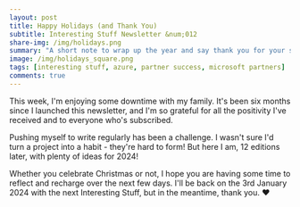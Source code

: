 ```yaml
---
layout: post
title: Happy Holidays (and Thank You)
subtitle: Interesting Stuff Newsletter &num;012
share-img: /img/holidays.png
summary: "A short note to wrap up the year and say thank you for your support."
image: /img/holidays_square.png
tags: [interesting stuff, azure, partner success, microsoft partners]
comments: true
---
```


This week, I'm enjoying some downtime with my family. It's been six months since I launched this newsletter, and I'm so grateful for all the positivity I've received and to everyone who's subscribed.

Pushing myself to write regularly has been a challenge. I wasn't sure I'd turn a project into a habit - they're hard to form! But here I am, 12 editions later, with plenty of ideas for 2024!

Whether you celebrate Christmas or not, I hope you are having some time to reflect and recharge over the next few days. I'll be back on the 3rd January 2024 with the next Interesting Stuff, but in the meantime, thank you. ❤️
